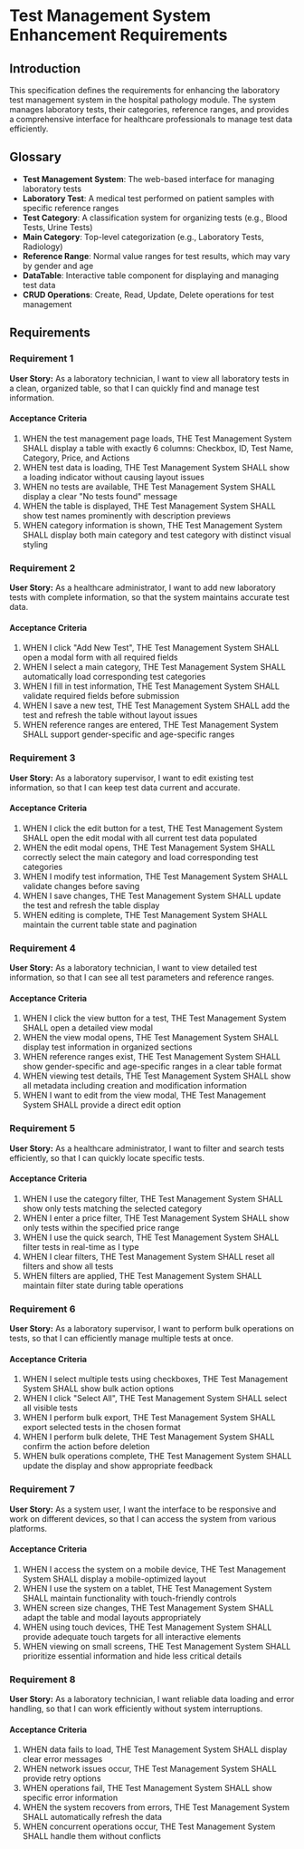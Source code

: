 # Test Management System Enhancement Requirements

## Introduction

This specification defines the requirements for enhancing the laboratory test management system in the hospital pathology module. The system manages laboratory tests, their categories, reference ranges, and provides a comprehensive interface for healthcare professionals to manage test data efficiently.

## Glossary

- **Test Management System**: The web-based interface for managing laboratory tests
- **Laboratory Test**: A medical test performed on patient samples with specific reference ranges
- **Test Category**: A classification system for organizing tests (e.g., Blood Tests, Urine Tests)
- **Main Category**: Top-level categorization (e.g., Laboratory Tests, Radiology)
- **Reference Range**: Normal value ranges for test results, which may vary by gender and age
- **DataTable**: Interactive table component for displaying and managing test data
- **CRUD Operations**: Create, Read, Update, Delete operations for test management

## Requirements

### Requirement 1

**User Story:** As a laboratory technician, I want to view all laboratory tests in a clean, organized table, so that I can quickly find and manage test information.

#### Acceptance Criteria

1. WHEN the test management page loads, THE Test Management System SHALL display a table with exactly 6 columns: Checkbox, ID, Test Name, Category, Price, and Actions
2. WHEN test data is loading, THE Test Management System SHALL show a loading indicator without causing layout issues
3. WHEN no tests are available, THE Test Management System SHALL display a clear "No tests found" message
4. WHEN the table is displayed, THE Test Management System SHALL show test names prominently with description previews
5. WHEN category information is shown, THE Test Management System SHALL display both main category and test category with distinct visual styling

### Requirement 2

**User Story:** As a healthcare administrator, I want to add new laboratory tests with complete information, so that the system maintains accurate test data.

#### Acceptance Criteria

1. WHEN I click "Add New Test", THE Test Management System SHALL open a modal form with all required fields
2. WHEN I select a main category, THE Test Management System SHALL automatically load corresponding test categories
3. WHEN I fill in test information, THE Test Management System SHALL validate required fields before submission
4. WHEN I save a new test, THE Test Management System SHALL add the test and refresh the table without layout issues
5. WHEN reference ranges are entered, THE Test Management System SHALL support gender-specific and age-specific ranges

### Requirement 3

**User Story:** As a laboratory supervisor, I want to edit existing test information, so that I can keep test data current and accurate.

#### Acceptance Criteria

1. WHEN I click the edit button for a test, THE Test Management System SHALL open the edit modal with all current test data populated
2. WHEN the edit modal opens, THE Test Management System SHALL correctly select the main category and load corresponding test categories
3. WHEN I modify test information, THE Test Management System SHALL validate changes before saving
4. WHEN I save changes, THE Test Management System SHALL update the test and refresh the table display
5. WHEN editing is complete, THE Test Management System SHALL maintain the current table state and pagination

### Requirement 4

**User Story:** As a laboratory technician, I want to view detailed test information, so that I can see all test parameters and reference ranges.

#### Acceptance Criteria

1. WHEN I click the view button for a test, THE Test Management System SHALL open a detailed view modal
2. WHEN the view modal opens, THE Test Management System SHALL display test information in organized sections
3. WHEN reference ranges exist, THE Test Management System SHALL show gender-specific and age-specific ranges in a clear table format
4. WHEN viewing test details, THE Test Management System SHALL show all metadata including creation and modification information
5. WHEN I want to edit from the view modal, THE Test Management System SHALL provide a direct edit option

### Requirement 5

**User Story:** As a healthcare administrator, I want to filter and search tests efficiently, so that I can quickly locate specific tests.

#### Acceptance Criteria

1. WHEN I use the category filter, THE Test Management System SHALL show only tests matching the selected category
2. WHEN I enter a price filter, THE Test Management System SHALL show only tests within the specified price range
3. WHEN I use the quick search, THE Test Management System SHALL filter tests in real-time as I type
4. WHEN I clear filters, THE Test Management System SHALL reset all filters and show all tests
5. WHEN filters are applied, THE Test Management System SHALL maintain filter state during table operations

### Requirement 6

**User Story:** As a laboratory supervisor, I want to perform bulk operations on tests, so that I can efficiently manage multiple tests at once.

#### Acceptance Criteria

1. WHEN I select multiple tests using checkboxes, THE Test Management System SHALL show bulk action options
2. WHEN I click "Select All", THE Test Management System SHALL select all visible tests
3. WHEN I perform bulk export, THE Test Management System SHALL export selected tests in the chosen format
4. WHEN I perform bulk delete, THE Test Management System SHALL confirm the action before deletion
5. WHEN bulk operations complete, THE Test Management System SHALL update the display and show appropriate feedback

### Requirement 7

**User Story:** As a system user, I want the interface to be responsive and work on different devices, so that I can access the system from various platforms.

#### Acceptance Criteria

1. WHEN I access the system on a mobile device, THE Test Management System SHALL display a mobile-optimized layout
2. WHEN I use the system on a tablet, THE Test Management System SHALL maintain functionality with touch-friendly controls
3. WHEN screen size changes, THE Test Management System SHALL adapt the table and modal layouts appropriately
4. WHEN using touch devices, THE Test Management System SHALL provide adequate touch targets for all interactive elements
5. WHEN viewing on small screens, THE Test Management System SHALL prioritize essential information and hide less critical details

### Requirement 8

**User Story:** As a laboratory technician, I want reliable data loading and error handling, so that I can work efficiently without system interruptions.

#### Acceptance Criteria

1. WHEN data fails to load, THE Test Management System SHALL display clear error messages
2. WHEN network issues occur, THE Test Management System SHALL provide retry options
3. WHEN operations fail, THE Test Management System SHALL show specific error information
4. WHEN the system recovers from errors, THE Test Management System SHALL automatically refresh the data
5. WHEN concurrent operations occur, THE Test Management System SHALL handle them without conflicts